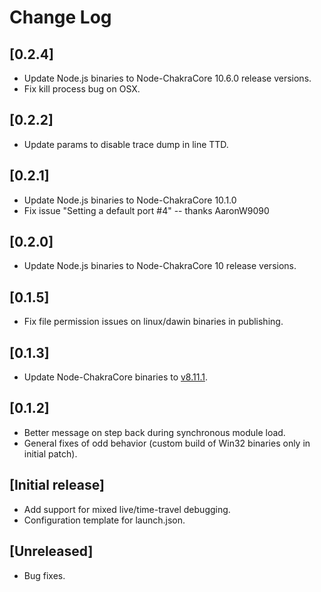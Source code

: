 # Change Log
## [0.2.4]
- Update Node.js binaries to Node-ChakraCore 10.6.0 release versions.
- Fix kill process bug on OSX.

## [0.2.2]
- Update params to disable trace dump in line TTD.

## [0.2.1]
- Update Node.js binaries to Node-ChakraCore 10.1.0
- Fix issue "Setting a default port #4" -- thanks AaronW9090

## [0.2.0]
- Update Node.js binaries to Node-ChakraCore 10 release versions.

## [0.1.5]
- Fix file permission issues on linux/dawin binaries in publishing.

## [0.1.3]
- Update Node-ChakraCore binaries to [v8.11.1](https://github.com/nodejs/node-chakracore/releases).

## [0.1.2]
- Better message on step back during synchronous module load.
- General fixes of odd behavior (custom build of Win32 binaries only in initial patch).

## [Initial release]
- Add support for mixed live/time-travel debugging.
- Configuration template for launch.json.

## [Unreleased]
- Bug fixes.